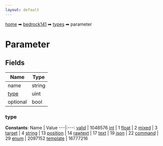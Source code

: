 ```yaml
---
layout: default
---
```


[home](/) ➡ [bedrock141](/protocol/bedrock141) ➡ [types](/protocol/bedrock141/types) ➡ parameter

# Parameter

## Fields

Name | Type
---|---
name | string
[type](#type) | uint
optional | bool

### type

**Constants**:
Name | Value
---|:---:
[valid](type_valid) | 1048576
[int](type_int) | 1
[float](type_float) | 2
[mixed](type_mixed) | 3
[target](type_target) | 4
[string](type_string) | 13
[position](type_position) | 14
[rawtext](type_rawtext) | 17
[text](type_text) | 19
[json](type_json) | 22
[command](type_command) | 29
[enum](type_enum) | 2097152
[template](type_template) | 16777216

